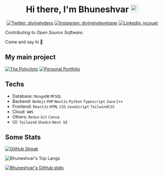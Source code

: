 <div align="center">
   <h1>
    Hi there, I'm Bhuneshvar <img src="https://media.giphy.com/media/hvRJCLFzcasrR4ia7z/giphy.gif" width="25px"> 
   </h1>
   
   [![Twitter: divinelydevs](https://img.shields.io/badge/-divinelydevs-blue?style=flat-square&logo=Twitter&logoColor=white&link=https://twitter.com/divinelydevs)](https://twitter.com/divinelydevs)
   [![Instagram: divinelydeveloper](https://img.shields.io/badge/-divinelydeveloper-crimson?style=flat-square&logo=instagram&logoColor=white&link=https://www.instagram.com/divinelydeveloper)](https://www.instagram.com/divinelydeveloper)
   [![Linkedin: jycouet](https://img.shields.io/badge/-divinelydeveloper-blue?style=flat-square&logo=Linkedin&logoColor=white&link=https://www.linkedin.com/in/jycouet/)](https://www.linkedin.com/in/divinelydeveloper/)
  
</div>

_Contributing to Open Source Software._

Come and say hi 👋

## My main project

[![The Polyclinic](https://github-readme-stats.vercel.app/api/pin/?username=imankitkalirawana&repo=the-polyclinic&theme=dark)](https://github.com/imankitkalirawana/the-polyclinic)
[![Personal Portfolio](https://github-readme-stats.vercel.app/api/pin/?username=imankitkalirawana&repo=divinelydeveloper-portfolio&theme=dark)](https://github.com/imankitkalirawana/divinelydeveloper-portfolio )

## Techs

- Database: `MongoDB` `MYSQL`
- Backend: `Nodejs` `PHP` `NextJs` `Python` `Typescript` `Java` `C++`
- Frontend: `ReactJs` `HTML` `CSS` `JavaScript` `TailwindCSS`
- Cloud: `AWS`
- Others: `Redux` `Git` `Canva`
- UI: `Tailwind` `Shadcn` `Next UI`

## Some Stats
[![GitHub Streak](https://streak-stats.demolab.com?user=imankitkalirawana)](https://git.io/streak-stats)

![Bhuneshvar's Top Langs](https://github-readme-stats.vercel.app/api/top-langs/?username=imankitkalirawana&layout=compact&theme=dark)

 [![Bhuneshvar's GitHub stats](https://github-readme-stats.vercel.app/api?username=imankitkalirawana&&show_icons=true&theme=dark&count_private=true)](https://github.com/imankitkalirawa) 
